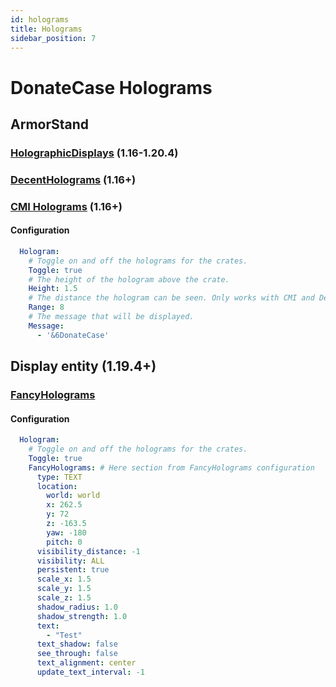 ```yaml
---
id: holograms
title: Holograms
sidebar_position: 7
---
```


# DonateCase Holograms

## ArmorStand
### [HolographicDisplays](https://dev.bukkit.org/projects/holographic-displays) (1.16-1.20.4)
### [DecentHolograms](https://www.spigotmc.org/resources/decentholograms-1-8-1-21-1-papi-support-no-dependencies.96927/) (1.16+)
### [CMI Holograms](https://www.zrips.net/cmi/holograms/) (1.16+)
#### Configuration
```yaml
  Hologram:
    # Toggle on and off the holograms for the crates.
    Toggle: true
    # The height of the hologram above the crate.
    Height: 1.5
    # The distance the hologram can be seen. Only works with CMI and DecentHolograms
    Range: 8
    # The message that will be displayed.
    Message:
      - '&6DonateCase'
```
## Display entity (1.19.4+)
### [FancyHolograms](https://hangar.papermc.io/Oliver/FancyHolograms)
#### Configuration
```yaml
  Hologram:
    # Toggle on and off the holograms for the crates.
    Toggle: true
    FancyHolograms: # Here section from FancyHolograms configuration
      type: TEXT
      location:
        world: world
        x: 262.5
        y: 72
        z: -163.5
        yaw: -180
        pitch: 0
      visibility_distance: -1
      visibility: ALL
      persistent: true
      scale_x: 1.5
      scale_y: 1.5
      scale_z: 1.5
      shadow_radius: 1.0
      shadow_strength: 1.0
      text:
        - "Test"
      text_shadow: false
      see_through: false
      text_alignment: center
      update_text_interval: -1
```